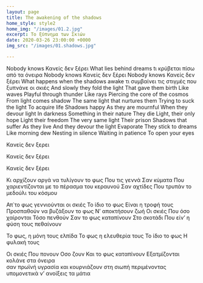 ```yaml
---
layout: page
title: The awakening of the shadows
home_style: style2
home_img: "/images/01.2.jpg"
excerpt: Το ξύπνημα των Σκιών
date: 2020-03-26 23:00:00 +0000
img_src: "/images/01.shadows.jpg"

---
```

Nobody knows                             Κανείς δεν ξέρει
What lies behind dreams                  tι κρύβεται πίσω από τα όνειρα
Nobody knows                             Κανείς δεν ξέρει
Nobody knows                             Κανείς δεν ξέρει
What happens when the shadows awake      τι συμβαίνει τις στιγμές που ξυπνάνε οι σκιές
And slowly they fold the light
That gave them birth
Like waves
Playful through thunder
Like rays
Piercing the core of the cosmos
From light comes shadow
The same light that nurtures them
Trying to suck the light
To acquire life
Shadows happy
As they are mournful
When they devour light
In darkness
Something in their nature
They die
Light, their only hope
Light their freedom
The very same light
Their prison
Shadows that suffer
As they live
And they devour the light
Evaporate
They stick to dreams
Like morning dew
Nesting in silence
Waiting in patience
To open your eyes
	
Κανείς δεν ξερει

Κανείς δεν ξέρει

Κανείς δεν ξέρει

Κι αρχίζουν αργά να τυλίγουν το φως
Που τις γεννά
Σαν κύματα
Που χαριεντίζονται με το πέρασμα του κεραυνού
Σαν αχτίδες
Που τρυπάν το μεδούλι του κόσμου

Απ΄το φως γεννιούνται οι σκιές
Το ίδιο το φως
Είναι η τροφή τους
Προσπαθούν να βυζάξουν το φως
Ν’ αποκτήσουν ζωή
Οι σκιές
Που όσο χαίρονται
Τόσο πενθούν
Σαν το φως καταπίνουν
Στο σκοτάδι 
Που είν’ η φύση τους
πεθαίνουν

Το φως, η μόνη τους ελπίδα
Το φως η ελευθερία τους
Το ίδιο το φως
Η φυλακή τους

Οι σκιές
Που πονουν
Οσο ζουν 
Και το φως καταπίνουν
Εξατμίζονται
κολάνε στα όνειρα   
σαν  πρωϊνή υγρασία 
και κουρνιάζουν στη σιωπή
περιμένοντας υπομονετικά
ν’ ανοίξεις τα μάτια

